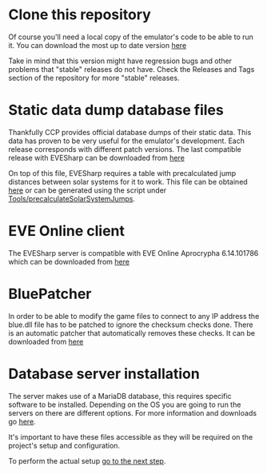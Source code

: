 # Clone this repository
Of course you'll need a local copy of the emulator's code to be able to run it. You can download the most up to date version [here](https://github.com/Almamu/EVESharp/archive/master.zip)

Take in mind that this version might have regression bugs and other problems that "stable" releases do not have. Check the Releases and Tags section of the repository for more "stable" releases.

# Static data dump database files
Thankfully CCP provides official database dumps of their static data. This data has proven to be very useful for the emulator's development. Each release corresponds with different patch versions. The last compatible release with EVESharp can be downloaded from [here](https://files.evesharp.dev/apoc/apo15-mysql5-v1.sql.bz2)

On top of this file, EVESharp requires a table with precalculated jump distances between solar systems for it to work. This file can be obtained [here](https://files.evesharp.dev/apoc/mapPrecalculatedSolarSystemJumps.sql.gz) or can be generated using the script under [Tools/precalculateSolarSystemJumps](../Tools/precalculateSolarSystemJumps).

# EVE Online client
The EVESharp server is compatible with EVE Online Aprocrypha 6.14.101786 which can be downloaded from [here](https://files.evesharp.dev/apoc/client/)

# BluePatcher
In order to be able to modify the game files to connect to any IP address the blue.dll file has to be patched to ignore the checksum checks done. There is an automatic patcher that automatically removes these checks. It can be downloaded from [here](https://files.evesharp.dev/apoc/BlueAutoPatcher.exe)

# Database server installation
The server makes use of a MariaDB database, this requires specific software to be installed. Depending on the OS you are going to run the servers on there are different options. For more information and downloads go [here](https://downloads.mariadb.org/).

It's important to have these files accessible as they will be required on the project's setup and configuration.

To perform the actual setup [go to the next step](Setup.md).